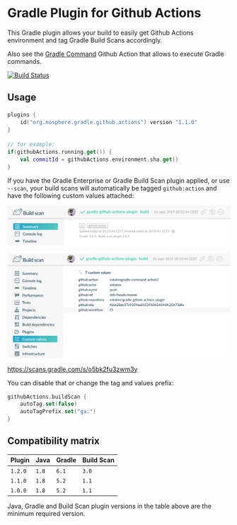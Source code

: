 # Gradle Plugin for Github Actions

This Gradle plugin allows your build to easily get Github Actions environment and tag Gradle Build Scans accordingly.

Also see the [Gradle Command](https://github.com/marketplace/actions/gradle-command) Github Action that allows to execute Gradle commands.

[![Build Status](https://github.com/eskatos/gradle-github-actions-plugin/workflows/CI/badge.svg)](https://github.com/eskatos/gradle-github-actions-plugin/actions)

## Usage

```kotlin
plugins {
    id("org.nosphere.gradle.github.actions") version "1.1.0"
}

// for example:
if(githubActions.running.get()) {
    val commitId = githubActions.environment.sha.get()
}
```

If you have the Gradle Enterprise or Gradle Build Scan plugin applied, or use `--scan`, your build scans will automatically be tagged `github:action` and have the following custom values attached:

![tag](src/docs/images/build-scan-tag.png "Build Scan tag")

![tag](src/docs/images/build-scan-values.png "Build Scan tag")

https://scans.gradle.com/s/o5bk2fu3zwm3y

You can disable that or change the tag and values prefix:

```kotlin
githubActions.buildScan {
    autoTag.set(false)
    autoTagPrefix.set("ga:")
}
```

## Compatibility matrix

| Plugin | Java | Gradle | Build Scan
| --- | --- | --- | ---
| `1.2.0` | `1.8` | `6.1` | `3.0`
| `1.1.0` | `1.8` | `5.2` | `1.1`
| `1.0.0` | `1.8` | `5.2` | `1.1`

Java, Gradle and Build Scan plugin versions in the table above are the minimum required version.
